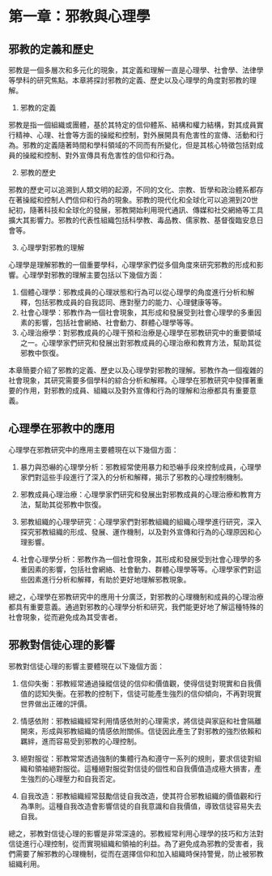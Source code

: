 # 第一章：邪教與心理學

## 邪教的定義和歷史

邪教是一個多層次和多元化的現象，其定義和理解一直是心理學、社會學、法律學等學科的研究焦點。本章將探討邪教的定義、歷史以及心理學的角度對邪教的理解。

1. 邪教的定義

邪教是指一個組織或團體，基於其特定的信仰體系、結構和權力結構，對其成員實行精神、心理、社會等方面的操縱和控制，對外展開具有危害性的宣傳、活動和行為。邪教的定義隨著時間和學科領域的不同而有所變化，但是其核心特徵包括對成員的操縱和控制、對外宣傳具有危害性的信仰和行為。

2. 邪教的歷史

邪教的歷史可以追溯到人類文明的起源，不同的文化、宗教、哲學和政治體系都存在著操縱和控制人們信仰和行為的現象。邪教的現代化和全球化可以追溯到20世紀初，隨著科技和全球化的發展，邪教開始利用現代通訊、傳媒和社交網絡等工具擴大其影響力。邪教的代表性組織包括科學教、毒品教、儒家教、基督復臨安息日會等。

3. 心理學對邪教的理解

心理學是理解邪教的一個重要學科，心理學家們從多個角度來研究邪教的形成和影響。心理學對邪教的理解主要包括以下幾個方面：

1. 個體心理學：邪教成員的心理狀態和行為可以從心理學的角度進行分析和解釋，包括邪教成員的自我認同、應對壓力的能力、心理健康等等。
2. 社會心理學：邪教作為一個社會現象，其形成和發展受到社會心理學的多重因素的影響，包括社會網絡、社會動力、群體心理學等等。
3. 心理治療學：對邪教成員的心理干預和治療是心理學在邪教研究中的重要領域之一。心理學家們研究和發展出對邪教成員的心理治療和教育方法，幫助其從邪教中恢復。

本章簡要介紹了邪教的定義、歷史以及心理學對邪教的理解。邪教作為一個複雜的社會現象，其研究需要多個學科的綜合分析和解釋。心理學在邪教研究中發揮著重要的作用，對邪教的成員、組織以及對外宣傳和行為的理解和治療都具有重要意義。

## 心理學在邪教中的應用

心理學在邪教研究中的應用主要體現在以下幾個方面：

1. 暴力與恐嚇的心理學分析：邪教經常使用暴力和恐嚇手段來控制成員，心理學家們對這些手段進行了深入的分析和解釋，揭示了邪教的心理控制機制。

2. 邪教成員心理治療：心理學家們研究和發展出對邪教成員的心理治療和教育方法，幫助其從邪教中恢復。

3. 邪教組織的心理學研究：心理學家們對邪教組織的組織心理學進行研究，深入探究邪教組織的形成、發展、運作機制，以及對外宣傳和行為的心理原因和心理影響。

4. 社會心理學分析：邪教作為一個社會現象，其形成和發展受到社會心理學的多重因素的影響，包括社會網絡、社會動力、群體心理學等等。心理學家們對這些因素進行分析和解釋，有助於更好地理解邪教現象。

總之，心理學在邪教研究中的應用十分廣泛，對邪教的心理機制和成員的心理治療都具有重要意義。通過對邪教的心理學分析和研究，我們能更好地了解這種特殊的社會現象，從而避免成為其受害者。

## 邪教對信徒心理的影響

邪教對信徒心理的影響主要體現在以下幾個方面：

1. 信仰失衡：邪教經常通過操縱信徒的信仰和價值觀，使得信徒對現實和自我價值的認知失衡。在邪教的控制下，信徒可能產生強烈的信仰傾向，不再對現實世界做出正確的評價。

2. 情感依附：邪教組織經常利用情感依附的心理需求，將信徒與家庭和社會隔離開來，形成與邪教組織的情感依附關係。信徒因此產生了對邪教的強烈依賴和羈絆，進而容易受到邪教的心理控制。

3. 絕對服從：邪教常常透過強制的集體行為和遵守一系列的規則，要求信徒對組織和領袖絕對服從。這種絕對服從對信徒的個性和自我價值造成極大損害，產生強烈的心理壓力和自我否定。

4. 自我改造：邪教組織經常鼓勵信徒自我改造，使其符合邪教組織的價值觀和行為準則。這種自我改造會影響信徒的自我意識和自我價值，導致信徒容易失去自我。

總之，邪教對信徒心理的影響是非常深遠的。邪教經常利用心理學的技巧和方法對信徒進行心理控制，從而實現組織和領袖的利益。為了避免成為邪教的受害者，我們需要了解邪教的心理機制，從而在選擇信仰和加入組織時保持警覺，防止被邪教組織利用。